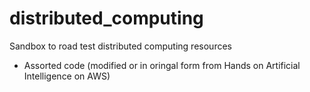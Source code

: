 # distributed_computing
Sandbox to road test distributed computing resources
+ Assorted code (modified or in oringal form from Hands on Artificial Intelligence on AWS)
